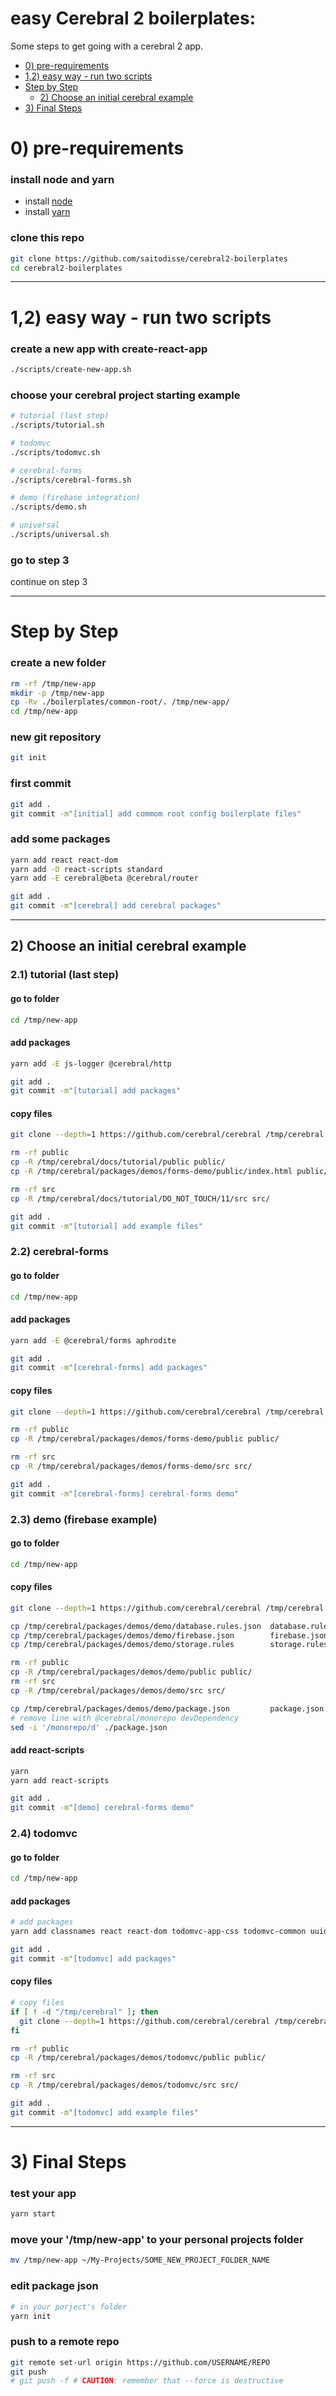 # easy Cerebral 2 boilerplates:

Some steps to get going with a cerebral 2 app.

<!-- MarkdownTOC -->

- [0\) pre-requirements](#0-pre-requirements)
- [1,2\) easy way - run two scripts](#12-easy-way---run-two-scripts)
- [Step by Step](#step-by-step)
    - [2\) Choose an initial cerebral example](#2-choose-an-initial-cerebral-example)
- [3\) Final Steps](#3-final-steps)

<!-- /MarkdownTOC -->



# 0) pre-requirements

### install node and yarn

- install [node](https://nodejs.org/en/)
- install [yarn](https://yarnpkg.com/)

### clone this repo

```sh
git clone https://github.com/saitodisse/cerebral2-boilerplates
cd cerebral2-boilerplates
```




--------



# 1,2) easy way - run two scripts

### create a new app with create-react-app

```sh
./scripts/create-new-app.sh
```


### choose your cerebral project starting example

```sh
# tutorial (last step)
./scripts/tutorial.sh

# todomvc
./scripts/todomvc.sh

# cerebral-forms
./scripts/cerebral-forms.sh

# demo (firebase integration)
./scripts/demo.sh

# universal
./scripts/universal.sh
```


### go to step 3

continue on step 3



--------------



# Step by Step

### create a new folder

```sh
rm -rf /tmp/new-app
mkdir -p /tmp/new-app
cp -Rv ./boilerplates/common-root/. /tmp/new-app/
cd /tmp/new-app
```




### new git repository

```sh
git init
```




### first commit

```sh
git add .
git commit -m"[initial] add commom root config boilerplate files"
```




### add some packages

```sh
yarn add react react-dom
yarn add -D react-scripts standard
yarn add -E cerebral@beta @cerebral/router

git add .
git commit -m"[cerebral] add cerebral packages"
```





-------





## 2) Choose an initial cerebral example




### 2.1) tutorial (last step)

#### go to folder

```sh
cd /tmp/new-app
```



#### add packages

```sh
yarn add -E js-logger @cerebral/http

git add .
git commit -m"[tutorial] add packages"
```



#### copy files

```sh
git clone --depth=1 https://github.com/cerebral/cerebral /tmp/cerebral

rm -rf public
cp -R /tmp/cerebral/docs/tutorial/public public/
cp -R /tmp/cerebral/packages/demos/forms-demo/public/index.html public/index.html

rm -rf src
cp -R /tmp/cerebral/docs/tutorial/DO_NOT_TOUCH/11/src src/

git add .
git commit -m"[tutorial] add example files"
```








### 2.2) cerebral-forms

#### go to folder

```sh
cd /tmp/new-app
```



#### add packages

```sh
yarn add -E @cerebral/forms aphrodite

git add .
git commit -m"[cerebral-forms] add packages"
```



#### copy files


```sh
git clone --depth=1 https://github.com/cerebral/cerebral /tmp/cerebral

rm -rf public
cp -R /tmp/cerebral/packages/demos/forms-demo/public public/

rm -rf src
cp -R /tmp/cerebral/packages/demos/forms-demo/src src/

git add .
git commit -m"[cerebral-forms] cerebral-forms demo"
```








### 2.3) demo (firebase example)

#### go to folder

```sh
cd /tmp/new-app
```

#### copy files

```sh
git clone --depth=1 https://github.com/cerebral/cerebral /tmp/cerebral

cp /tmp/cerebral/packages/demos/demo/database.rules.json  database.rules.json
cp /tmp/cerebral/packages/demos/demo/firebase.json        firebase.json
cp /tmp/cerebral/packages/demos/demo/storage.rules        storage.rules

rm -rf public
cp -R /tmp/cerebral/packages/demos/demo/public public/
rm -rf src
cp -R /tmp/cerebral/packages/demos/demo/src src/

cp /tmp/cerebral/packages/demos/demo/package.json         package.json
# remove line with @cerebral/monorepo devDependency
sed -i '/monorepo/d' ./package.json
```


#### add react-scripts

```sh
yarn
yarn add react-scripts

git add .
git commit -m"[demo] cerebral-forms demo"
```








### 2.4) todomvc

#### go to folder

```sh
cd /tmp/new-app
```

#### add packages

```sh
# add packages
yarn add classnames react react-dom todomvc-app-css todomvc-common uuid

git add .
git commit -m"[todomvc] add packages"
```


#### copy files

```sh
# copy files
if [ ! -d "/tmp/cerebral" ]; then
  git clone --depth=1 https://github.com/cerebral/cerebral /tmp/cerebral
fi

rm -rf public
cp -R /tmp/cerebral/packages/demos/todomvc/public public/

rm -rf src
cp -R /tmp/cerebral/packages/demos/todomvc/src src/

git add .
git commit -m"[todomvc] add example files"
```




----------




# 3) Final Steps



### test your app

```sh
yarn start
```



### move your '/tmp/new-app' to your personal projects folder

```sh
mv /tmp/new-app ~/My-Projects/SOME_NEW_PROJECT_FOLDER_NAME
```



### edit package json

```sh
# in your porject's folder
yarn init
```



### push to a remote repo

```sh
git remote set-url origin https://github.com/USERNAME/REPO
git push
# git push -f # CAUTION: remember that --force is destructive
```

